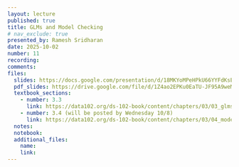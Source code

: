 ```yaml
---
layout: lecture
published: true
title: GLMs and Model Checking
# nav_exclude: true
presented_by: Ramesh Sridharan
date: 2025-10-02
number: 11
recording: 
comments:
files:
  slides: https://docs.google.com/presentation/d/18MKYoMPeHPkU66YYFdKsENzCXMqNKh7RgCWmfuLUGiE/edit?usp=sharing
  pdf_slides: https://drive.google.com/file/d/1Z4ao2EPKu0EaTU-JF95A9weMortAzsIB/view?usp=sharing
  textbook_sections:
    - number: 3.3
      link: https://data102.org/ds-102-book/content/chapters/03/03_glms.html
    - number: 3.4 (will be posted by Wednesday 10/8)
      link: https://data102.org/ds-102-book/content/chapters/03/04_model_checking.html
  notes:
  notebook:
  additional_files:
    name:
    link:
---
```


